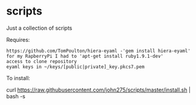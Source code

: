 # scripts

Just a collection of scripts

Requires:

    https://github.com/TomPoulton/hiera-eyaml -'gem install hiera-eyaml' for my RapberryPi I had to 'apt-get install ruby1.9.1-dev'
    access to clone repository
    eyaml keys in ~/keys/[public|private]_key.pkcs7.pem
  
To install:

  curl https://raw.githubusercontent.com/john275/scripts/master/install.sh | bash -s
